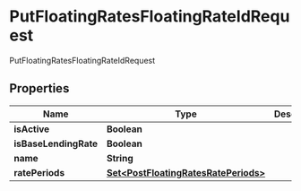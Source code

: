 

# PutFloatingRatesFloatingRateIdRequest

PutFloatingRatesFloatingRateIdRequest

## Properties

| Name | Type | Description | Notes |
|------------ | ------------- | ------------- | -------------|
|**isActive** | **Boolean** |  |  [optional] |
|**isBaseLendingRate** | **Boolean** |  |  [optional] |
|**name** | **String** |  |  [optional] |
|**ratePeriods** | [**Set&lt;PostFloatingRatesRatePeriods&gt;**](PostFloatingRatesRatePeriods.md) |  |  [optional] |



